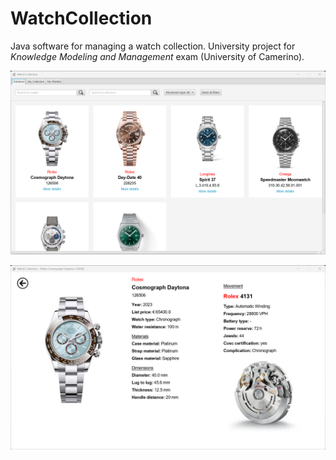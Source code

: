 # WatchCollection
 Java software for managing a watch collection. University project for _Knowledge Modeling and Management_ exam (University of Camerino).

 ![Watches Database](images/image1.png)
 
 ![Watch Details](images/image2.png)